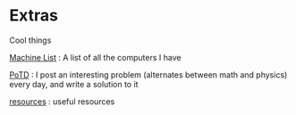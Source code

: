 # Extras

Cool things


[Machine List](/page/machinelist) : A list of all the computers I have

[PoTD](/page/potd) : I post an interesting problem (alternates between math and physics) every day, and write a solution to it

[resources](/page/resources) : useful resources